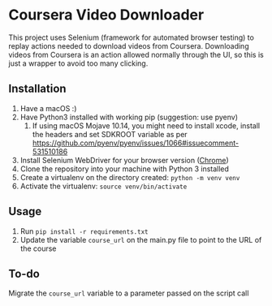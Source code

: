 # Coursera Video Downloader

This project uses Selenium (framework for automated browser testing) to replay actions needed to download videos from Coursera. Downloading videos from Coursera is an action allowed normally through the UI, so this is just a wrapper to avoid too many clicking.

## Installation

1. Have a macOS :)
1. Have Python3 installed with working pip (suggestion: use pyenv)
    1. If using macOS Mojave 10.14, you might need to install xcode, install the headers and set SDKROOT variable as per https://github.com/pyenv/pyenv/issues/1066#issuecomment-531510186
1. Install Selenium WebDriver for your browser version ([Chrome](https://sites.google.com/a/chromium.org/chromedriver/downloads))
1. Clone the repository into your machine with Python 3 installed
1. Create a virtualenv on the directory created: `python -m venv venv`
1. Activate the virtualenv: `source venv/bin/activate`

## Usage


1. Run `pip install -r requirements.txt`
1. Update the variable `course_url` on the main.py file to point to the URL of the course


## To-do

Migrate the `course_url` variable to a parameter passed on the script call
